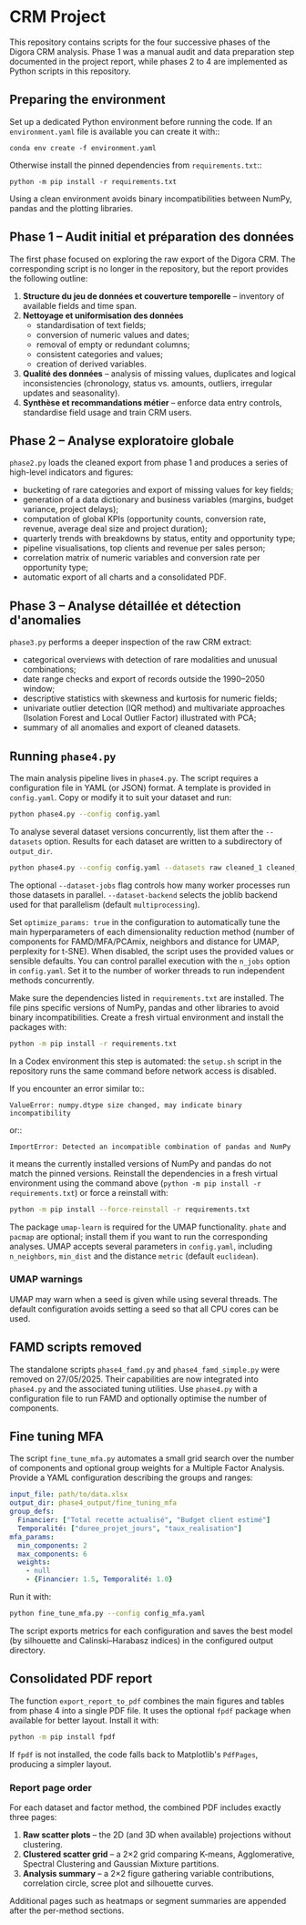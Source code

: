 # CRM Project

This repository contains scripts for the four successive phases of the
Digora CRM analysis.  Phase 1 was a manual audit and data preparation
step documented in the project report, while phases 2 to 4 are
implemented as Python scripts in this repository.

## Preparing the environment

Set up a dedicated Python environment before running the code. If an
``environment.yaml`` file is available you can create it with::

    conda env create -f environment.yaml

Otherwise install the pinned dependencies from ``requirements.txt``::

    python -m pip install -r requirements.txt

Using a clean environment avoids binary incompatibilities between NumPy,
pandas and the plotting libraries.

## Phase 1 – Audit initial et préparation des données

The first phase focused on exploring the raw export of the Digora CRM.
The corresponding script is no longer in the repository, but the report
provides the following outline:

1. **Structure du jeu de données et couverture temporelle** – inventory
   of available fields and time span.
2. **Nettoyage et uniformisation des données**
   - standardisation of text fields;
   - conversion of numeric values and dates;
   - removal of empty or redundant columns;
   - consistent categories and values;
   - creation of derived variables.
3. **Qualité des données** – analysis of missing values, duplicates and
   logical inconsistencies (chronology, status vs. amounts, outliers,
   irregular updates and seasonality).
4. **Synthèse et recommandations métier** – enforce data entry controls,
   standardise field usage and train CRM users.

## Phase 2 – Analyse exploratoire globale

`phase2.py` loads the cleaned export from phase 1 and produces a series
of high-level indicators and figures:

- bucketing of rare categories and export of missing values for key
  fields;
- generation of a data dictionary and business variables (margins,
  budget variance, project delays);
- computation of global KPIs (opportunity counts, conversion rate,
  revenue, average deal size and project duration);
- quarterly trends with breakdowns by status, entity and opportunity
  type;
- pipeline visualisations, top clients and revenue per sales person;
- correlation matrix of numeric variables and conversion rate per
  opportunity type;
- automatic export of all charts and a consolidated PDF.

## Phase 3 – Analyse détaillée et détection d'anomalies

`phase3.py` performs a deeper inspection of the raw CRM extract:

- categorical overviews with detection of rare modalities and unusual
  combinations;
- date range checks and export of records outside the 1990–2050 window;
- descriptive statistics with skewness and kurtosis for numeric fields;
- univariate outlier detection (IQR method) and multivariate approaches
  (Isolation Forest and Local Outlier Factor) illustrated with PCA;
- summary of all anomalies and export of cleaned datasets.

## Running `phase4.py`

The main analysis pipeline lives in `phase4.py`. The script requires a
configuration file in YAML (or JSON) format. A template is provided in
`config.yaml`. Copy or modify it to suit your dataset and run:

```bash
python phase4.py --config config.yaml
```

To analyse several dataset versions concurrently, list them after the
``--datasets`` option. Results for each dataset are written to a subdirectory
of ``output_dir``.

```bash
python phase4.py --config config.yaml --datasets raw cleaned_1 cleaned_3_multi cleaned_3_univ
```

The optional ``--dataset-jobs`` flag controls how many worker processes run
those datasets in parallel. ``--dataset-backend`` selects the joblib backend
used for that parallelism (default ``multiprocessing``).


Set `optimize_params: true` in the configuration to automatically tune the main
hyperparameters of each dimensionality reduction method (number of components
for FAMD/MFA/PCAmix, neighbors and distance for UMAP, perplexity for t-SNE).
When disabled, the script uses the provided values or sensible defaults.
You can control parallel execution with the `n_jobs` option in `config.yaml`. Set it to the number of worker threads to run independent methods concurrently.

Make sure the dependencies listed in `requirements.txt` are installed. The
file pins specific versions of NumPy, pandas and other libraries to avoid
binary incompatibilities. Create a fresh virtual environment and install the
packages with:

```bash
python -m pip install -r requirements.txt
```
In a Codex environment this step is automated: the `setup.sh` script in the
repository runs the same command before network access is disabled.

If you encounter an error similar to::

    ValueError: numpy.dtype size changed, may indicate binary incompatibility

or::

    ImportError: Detected an incompatible combination of pandas and NumPy

it means the currently installed versions of NumPy and pandas do not match the
pinned versions. Reinstall the dependencies in a fresh virtual environment using
the command above (``python -m pip install -r requirements.txt``) or force a
reinstall with:

```bash
python -m pip install --force-reinstall -r requirements.txt
```

The package `umap-learn` is required for the UMAP functionality. `phate` and
`pacmap` are optional; install them if you want to run the corresponding
analyses. UMAP accepts several parameters in `config.yaml`, including
`n_neighbors`, `min_dist` and the distance `metric` (default `euclidean`).

### UMAP warnings

UMAP may warn when a seed is given while using several threads. The default
configuration avoids setting a seed so that all CPU cores can be used.

## FAMD scripts removed

The standalone scripts `phase4_famd.py` and `phase4_famd_simple.py` were
removed on 27/05/2025. Their capabilities are now integrated into
`phase4.py` and the associated tuning utilities. Use `phase4.py` with a
configuration file to run FAMD and optionally optimise the number of components.

## Fine tuning MFA

The script `fine_tune_mfa.py` automates a small grid search over the number of
components and optional group weights for a Multiple Factor Analysis. Provide a
YAML configuration describing the groups and ranges:

```yaml
input_file: path/to/data.xlsx
output_dir: phase4_output/fine_tuning_mfa
group_defs:
  Financier: ["Total recette actualisé", "Budget client estimé"]
  Temporalité: ["duree_projet_jours", "taux_realisation"]
mfa_params:
  min_components: 2
  max_components: 6
  weights:
    - null
    - {Financier: 1.5, Temporalité: 1.0}
```

Run it with:

```bash
python fine_tune_mfa.py --config config_mfa.yaml
```

The script exports metrics for each configuration and saves the best model (by
silhouette and Calinski–Harabasz indices) in the configured output directory.

## Consolidated PDF report

The function `export_report_to_pdf` combines the main figures and tables from
phase 4 into a single PDF file. It uses the optional `fpdf` package when
available for better layout. Install it with:

```bash
python -m pip install fpdf
```

If `fpdf` is not installed, the code falls back to Matplotlib's `PdfPages`,
producing a simpler layout.


### Report page order

For each dataset and factor method, the combined PDF includes exactly three pages:
1. **Raw scatter plots** – the 2D (and 3D when available) projections without clustering.
2. **Clustered scatter grid** – a 2×2 grid comparing K-means, Agglomerative, Spectral Clustering and Gaussian Mixture partitions.
3. **Analysis summary** – a 2×2 figure gathering variable contributions, correlation circle, scree plot and silhouette curves.

Additional pages such as heatmaps or segment summaries are appended after the per-method sections.
